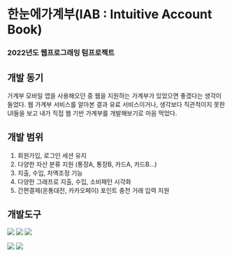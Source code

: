 # 한눈에가계부(IAB : Intuitive Account Book)
### 2022년도 웹프로그래밍 텀프로젝트

## 개발 동기
가계부 모바일 앱을 사용해오던 중 웹을 지원하는 가계부가 있었으면 좋겠다는 생각이 들었다.
웹 가계부 서비스를 알아본 결과 유료 서비스이거나, 생각보다 직관적이지 못한 UI들을 보고 내가 직접 웹 기반 가계부를 개발해보기로 마음 먹었다.

## 개발 범위
1. 회원가입, 로그인 세션 유지
2. 다양한 자산 분류 지원 (통장A, 통장B, 카드A, 카드B...)
2. 지출, 수입, 차액조정 기능
3. 다양한 그래프로 지출, 수입, 소비패턴 시각화
4. 간편결제(온통대전, 카카오페이) 포인트 충전 거래 입력 지원

## 개발도구
<img src="https://img.shields.io/badge/Docker-2496ED?style=flat-square&logo=docker&logoColor=white"/></a>
<img src="https://img.shields.io/badge/Node.js-339933?style=flat-square&logo=node.js&logoColor=white"/></a>
<img src="https://img.shields.io/badge/Express-000000?style=flat-square&logo=express&logoColor=white"/></a>

<img src="https://img.shields.io/badge/Bootstrap-7952B3?style=flat-square&logo=bootstrap&logoColor=white"/></a>
<img src="https://img.shields.io/badge/Chart.js-FF6384?style=flat-square&logo=chart.js&logoColor=white"/></a>
